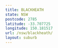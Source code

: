 ```yaml
---
title: BLACKHEATH
state: NSW
postcode: 2785
latitude: -33.707725
longitude: 150.181517
url: /nsw/blackheath/
layout: suburb
---
```


